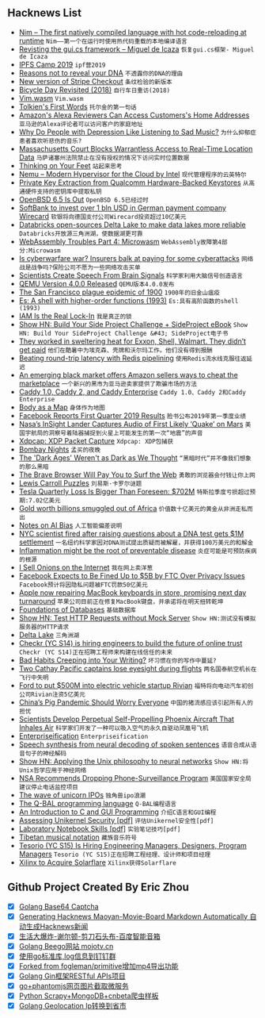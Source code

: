 ## Hacknews List


- [Nim – The first natively compiled language with hot code-reloading at runtime](https://www.youtube.com/watch?v=7WgCt0Wooeo)  `Nim——第一个在运行时使用热代码重载的本地编译语言`
- [Revisting the gui.cs framework – Miguel de Icaza](https://tirania.org/blog/archive/2019/Apr-22.html)  `恢复gui.cs框架- Miguel de Icaza`
- [IPFS Camp 2019](https://camp.ipfs.io/)  `ipf营2019`
- [Reasons not to reveal your DNA](https://internethealthreport.org/2019/23-reasons-not-to-reveal-your-dna/)  `不透露你的DNA的理由`
- [New version of Stripe Checkout](https://stripe.com/docs/payments/checkout)  `条纹检验的新版本`
- [Bicycle Day Revisited (2018)](https://mikejay.net/bicycle-day-revisited/)  `自行车日重访(2018)`
- [Vim.wasm](https://rhysd.github.io/vim.wasm/)  `Vim.wasm`
- [Tolkien&#39;s First Words](https://www.newstatesman.com/jrr-tolkien-early-years-language-friendship-war-film-biopic-lord-rings)  `托尔金的第一句话`
- [Amazon&#39;s Alexa Reviewers Can Access Customers&#39;s Home Addresses](https://www.bloomberg.com/news/articles/2019-04-24/amazon-s-alexa-reviewers-can-access-customers-home-addresses)  `亚马逊的Alexa评论者可以访问客户的家庭地址`
- [Why Do People with Depression Like Listening to Sad Music?](https://digest.bps.org.uk/2019/04/24/why-do-people-with-depression-like-listening-to-sad-music/)  `为什么抑郁症患者喜欢听悲伤的音乐?`
- [Massachusetts Court Blocks Warrantless Access to Real-Time Location Data](https://www.eff.org/deeplinks/2019/04/massachusetts-court-blocks-warrantless-access-real-time-cell-phone-location-data)  `马萨诸塞州法院禁止在没有授权的情况下访问实时位置数据`
- [Thinking on Your Feet](https://aeon.co/essays/dont-just-do-it-think-it-too-on-learning-with-gilbert-ryle)  `站起来思考`
- [Nemu – Modern Hypervisor for the Cloud by Intel](https://github.com/intel/nemu)  `现代管理程序的云英特尔`
- [Private Key Extraction from Qualcomm Hardware-Backed Keystores](https://www.nccgroup.trust/us/our-research/private-key-extraction-qualcomm-keystore/?research=Technical&#43;advisories)  `从高通硬件支持的密钥库中提取私钥`
- [OpenBSD 6.5 Is Out](http://openbsd.org/65.html)  `OpenBSD 6.5已经过时`
- [SoftBank to invest over 1 bln USD in German payment company Wirecard](https://world-news-monitor.com/top-news/2019/04/24/softbank-to-invest-over-1-bln-usd-in-german-payment-company-wirecard/)  `软银将向德国支付公司Wirecard投资超过10亿美元`
- [Databricks open-sources Delta Lake to make data lakes more reliable](https://techcrunch.com/2019/04/24/databricks-open-sources-delta-lake-to-make-data-lakes-more-reliable/)  `Databricks开放源三角洲湖，使数据湖更可靠`
- [WebAssembly Troubles Part 4: Microwasm](http://troubles.md/posts/microwasm/)  `WebAssembly故障第4部分:Microwasm`
- [Is cyberwarfare war? Insurers balk at paying for some cyberattacks](https://thebulletin.org/2019/04/is-cyberwarfare-war-insurers-balk-at-paying-for-some-cyberattacks/)  `网络战是战争吗?保险公司不愿为一些网络攻击买单`
- [Scientists Create Speech From Brain Signals](https://www.nytimes.com/2019/04/24/health/artificial-speech-brain-injury.html)  `科学家利用大脑信号创造语言`
- [QEMU Version 4.0.0 Released](https://www.qemu.org/2019/04/24/qemu-4-0-0/)  `QEMU版本4.0.0发布`
- [The San Francisco plague epidemic of 1900](https://www.nature.com/articles/d41586-019-01239-x)  `1900年的旧金山瘟疫`
- [Es: A shell with higher-order functions (1993)](https://wryun.github.io/es-shell/paper.html)  `Es:具有高阶函数的shell (1993)`
- [IAM Is the Real Lock-In](https://forrestbrazeal.com/2019/02/18/cloud-irregular-iam-is-the-real-cloud-lock-in/)  `我是真正的锁`
- [Show HN: Build Your Side Project Challenge &#43; SideProject eBook](item?id=19739665)  `Show HN: Build Your SideProject Challenge &#43; SideProject电子书`
- [They worked in sweltering heat for Exxon, Shell, Walmart. They didn’t get paid](https://www.revealnews.org/article/they-worked-in-sweltering-heat-for-exxon-shell-and-walmart-they-didnt-get-paid-a-dime/)  `他们在酷暑中为埃克森、壳牌和沃尔玛工作。他们没有得到报酬`
- [Beating round-trip latency with Redis pipelining](https://kn100.me/redis-pipelining/)  `使用Redis流水线克服往返延迟`
- [An emerging black market offers Amazon sellers ways to cheat the marketplace](https://www.buzzfeednews.com/article/leticiamiranda/amazon-marketplace-sellers-black-hat-scams-search-rankings)  `一个新兴的黑市为亚马逊卖家提供了欺骗市场的方法`
- [Caddy 1.0, Caddy 2, and Caddy Enterprise](https://caddyserver.com/blog/announcing-caddy-1_0-caddy-2-caddy-enterprise)  `Caddy 1.0、Caddy 2和Caddy Enterprise`
- [Body as a Map](https://www.sapiens.org/column/machinations/body-modification/)  `身体作为地图`
- [Facebook Reports First Quarter 2019 Results](https://investor.fb.com/investor-news/press-release-details/2019/Facebook-Reports-First-Quarter-2019-Results/default.aspx)  `脸书公布2019年第一季度业绩`
- [Nasa’s InSight Lander Captures Audio of First Likely ‘Quake’ on Mars](https://www.nasa.gov/press-release/nasa-s-insight-lander-captures-audio-of-first-likely-quake-on-mars)  `美国宇航局的洞察号着陆器捕捉到火星上可能发生的第一次“地震”的声音`
- [Xdpcap: XDP Packet Capture](https://blog.cloudflare.com/xdpcap/)  `Xdpcap: XDP包捕获`
- [Bombay Nights](https://aeon.co/essays/night-school-and-the-dreams-of-bombays-factory-workers)  `孟买的夜晚`
- [The &#39;Dark Ages&#39; Weren&#39;t as Dark as We Thought](https://lithub.com/the-dark-ages-werent-as-dark-as-we-thought/)  `“黑暗时代”并不像我们想象的那么黑暗`
- [The Brave Browser Will Pay You to Surf the Web](https://www.wired.com/story/brave-browser-will-pay-surf-web/)  `勇敢的浏览器会付钱让你上网`
- [Lewis Carroll Puzzles](http://www.math.hawaii.edu/~hile/math100/logice.htm)  `刘易斯·卡罗尔谜题`
- [Tesla Quarterly Loss Is Bigger Than Foreseen: $702M](https://www.nytimes.com/2019/04/24/business/tesla-earnings-elon-musk.html)  `特斯拉季度亏损超过预期:7.02亿美元`
- [Gold worth billions smuggled out of Africa](https://www.reuters.com/article/us-gold-africa-smuggling-exclusive/exclusive-gold-worth-billions-smuggled-out-of-africa-idUSKCN1S00IT)  `价值数十亿美元的黄金从非洲走私而出`
- [Notes on AI Bias](https://www.ben-evans.com/benedictevans/2019/4/15/notes-on-ai-bias)  `人工智能偏差说明`
- [NYC scientist fired after raising questions about a DNA test gets $1M settlement](https://www.nytimes.com/2019/04/23/nyregion/dna-testing-nyc-medical-examiner.html)  `一名纽约科学家因对DNA测试提出质疑而被解雇，并获得100万美元的和解金`
- [Inflammation might be the root of preventable disease](https://harvardmagazine.com/2019/05/inflammation-disease-diet)  `炎症可能是可预防疾病的根源`
- [I Sell Onions on the Internet](https://www.deepsouthventures.com/i-sell-onions-on-the-internet/)  `我在网上卖洋葱`
- [Facebook Expects to Be Fined Up to $5B by FTC Over Privacy Issues](https://www.nytimes.com/2019/04/24/technology/facebook-ftc-fine-earnings.html)  `Facebook预计将因隐私问题被FTC罚款50亿美元`
- [Apple now repairing MacBook keyboards in store, promising next day turnaround](https://www.macrumors.com/2019/04/23/apple-stores-prioritizing-mac-keyboard-repairs/)  `苹果公司目前正在修复MacBook键盘，并承诺将在明天扭转乾坤`
- [Foundations of Databases](http://webdam.inria.fr/Alice/)  `基础数据库`
- [Show HN: Test HTTP Requests without Mock Server](https://github.com/Vatavuk/verano-http)  `Show HN:测试没有模拟服务器的HTTP请求`
- [Delta Lake](https://delta.io/)  `三角洲湖`
- [Checkr (YC S14) is hiring engineers to build the future of online trust](http://grnh.se/gxdah31)  `Checkr (YC S14)正在招聘工程师来构建在线信任的未来`
- [Bad Habits Creeping into Your Writing?](https://lithub.com/are-these-bad-habits-creeping-into-your-writing/)  `坏习惯在你的写作中蔓延?`
- [Two Cathay Pacific captains lose eyesight during flights](https://www.scmp.com/news/hong-kong/transport/article/3007392/two-cathay-pacific-captains-lose-eyesight-during-flights)  `两名国泰航空机长在飞行中失明`
- [Ford to put $500M into electric vehicle startup Rivian](https://www.reuters.com/article/us-rivian-ford-motor/ford-motor-puts-500-million-into-electric-pickup-producer-rivian-idUSKCN1S01LD)  `福特将向电动汽车初创公司Rivian注资5亿美元`
- [China’s Pig Pandemic Should Worry Everyone](https://www.bloomberg.com/opinion/articles/2019-04-24/china-s-handling-of-swine-fever-outbreak-similar-to-sars)  `中国的猪流感应该引起所有人的担忧`
- [Scientists Develop Perpetual Self-Propelling Phoenix Aircraft That Inhales Air](https://www.bbc.com/news/uk-scotland-48013519)  `科学家们开发了一种可以吸入空气的永久自驱动凤凰号飞机`
- [Enterpriseification](https://blog.licensezero.com/2019/04/24/enterpriseification.html)  `Enterpriseification`
- [Speech synthesis from neural decoding of spoken sentences](https://www.nature.com/articles/s41586-019-1119-1)  `语音合成从语音句子的神经解码`
- [Show HN: Applying the Unix philosophy to neural networks](https://github.com/cloudkj/layer)  `Show HN:将Unix哲学应用于神经网络`
- [NSA Recommends Dropping Phone-Surveillance Program](https://www.wsj.com/articles/nsa-recommends-dropping-phone-surveillance-program-11556138247)  `美国国家安全局建议停止电话监控项目`
- [The wave of unicorn IPOs](https://www.economist.com/briefing/2019/04/17/the-wave-of-unicorn-ipos-reveals-silicon-valleys-groupthink)  `独角兽ipo浪潮`
- [The Q-BAL programming language](https://mirrors.talideon.com/articles/qbal/)  `Q-BAL编程语言`
- [An Introduction to C and GUI Programming](https://www.raspberrypi.org/blog/an-introduction-to-c-gui-programming-the-new-book-from-raspberry-pi-press/)  `介绍C语言和GUI编程`
- [Assessing Unikernel Security [pdf]](https://www.nccgroup.trust/globalassets/our-research/us/whitepapers/2019/ncc_group-assessing_unikernel_security.pdf)  `评估Unikernel安全性[pdf]`
- [Laboratory Notebook Skills [pdf]](https://www.dur.ac.uk/resources/physics/students/labs/skills/notebookskills.pdf)  `实验笔记技巧[pdf]`
- [Tibetan musical notation](http://www.openculture.com/2019/04/tibetan-musical-notation-is-beautiful.html)  `藏族音乐符号`
- [Tesorio (YC S15) Is Hiring Engineering Managers, Designers, Program Managers](https://www.tesorio.com/careers)  `Tesorio (YC S15)正在招聘工程经理、设计师和项目经理`
- [Xilinx to Acquire Solarflare](https://www.xilinx.com/news/press/2019/xilinx-to-acquire-solarflare.html)  `Xilinx获得Solarflare`

## Github Project Created By Eric Zhou

- [x] [Golang Base64 Captcha](https://github.com/mojocn/base64Captcha)
- [x] [Generating Hacknews Maoyan-Movie-Board Markdown Automatically 自动生成Hacknews新闻](https://github.com/dejavuzhou/md-genie)
- [x] [生活大爆炸-谢尔顿-剪刀石头布-百度智能音箱](https://github.com/mojocn/dueros-bang-game)
- [x] [Golang Beego网站 mojotv.cn](https://github.com/mojocn/www.mojotv.cn)
- [x] [使用go标准库,log信息到钉钉群](https://github.com/mojocn/dooger)
- [x] [Forked from fogleman/primitive增加mp4导出功能](https://github.com/mojocn/primitive)
- [x] [Golang Gin框架RESTful APIs项目](https://github.com/JJJJJJJerk/ezier-golang-web-api-framework)
- [x] [go+phantomjs网页图片截取微服务](https://github.com/mojocn/screen_shot)
- [x] [Python Scrapy+MongoDB+cnbeta爬虫样板](https://github.com/mojocn/scrapy_mongodb_boilerplate_cnbeta)
- [x] [Golang Geolocation Ip转换到省市](https://github.com/mojocn/ip2location)